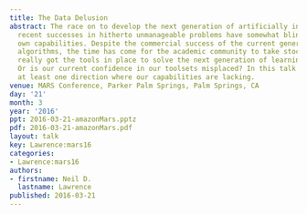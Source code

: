 ```yaml
---
title: The Data Delusion
abstract: The race on to develop the next generation of artificially intelligent algorithms,
  recent successes in hitherto unmanageable problems have somewhat blinded us to our
  own capabilities. Despite the commercial success of the current generation of learning
  algorithms, the time has come for the academic community to take stock. Have we
  really got the tools in place to solve the next generation of learning problems?
  Or is our current confidence in our toolsets misplaced? In this talk we’ll develop
  at least one direction where our capabilities are lacking.
venue: MARS Conference, Parker Palm Springs, Palm Springs, CA
day: '21'
month: 3
year: '2016'
ppt: 2016-03-21-amazonMars.pptz
pdf: 2016-03-21-amazonMars.pdf
layout: talk
key: Lawrence:mars16
categories:
- Lawrence:mars16
authors:
- firstname: Neil D.
  lastname: Lawrence
published: 2016-03-21
---
```

